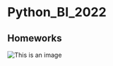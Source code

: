 # Python_BI_2022
## Homeworks 

![This is an image](https://bipbap.ru/wp-content/uploads/2017/09/81736420_4601429_milii_kot_2012.jpg)
